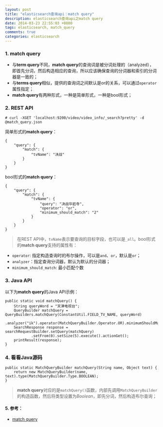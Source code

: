 ```yaml
---
layout: post
title: "elasticsearch查询api：match query"
description: elasticsearch查询api之match query
date: 2014-03-23 22:55:03 +0800
tags: elasticsearch, match_query
comments: true
categories: elasticsearch
---
```


### 1. match query

+ 与**term query**不同，**match query**的查询词是被分词处理的（analyzed），即首先分词，然后构造相应的查询，所以应该确保查询的分词器和索引的分词器是一致的；
+ 与**terms query**相似，提供的查询词之间默认是or的关系，可以通过`operator`属性指定；
+ **match query**有两种形式，一种是简单形式，一种是bool形式；

### 2. REST API

	# curl -XGET 'localhost:9200/video/video_info/_search?pretty' -d @match_query.json

简单形式的**match query**：

	{
		"query": {
			"match": {
				"tvName": "决战"
			}
		}
	}

bool形式的**match query**：

	{
		"query": {
			"match": {
				"tvName": {
					"query": "决战华岩寺",
					"operator": "or",
					"minimum_should_match": "2"
				}
			}
		}
	}

> 在REST API中，`tvName`表示要查询的目标字段，也可以是`_all`。bool形式的**match query**支持的属性有：

+ `operator`: 指定构造查询时的布尔操作，可以是`and`、`or`，默认是`or`；
+ `analyzer`：指定查询分词器，默认为默认的分词器；
+ `minimum_should_match`: 最小匹配个数

### 3. Java API

以下为**match query**的Java API示例：

	public static void matchQuery() {
		String queryWord = "天津电视台";
		QueryBuilder matchQuery = QueryBuilders.matchQuery(ConstantUtil.FIELD_TV_NAME, queryWord)
				.analyzer("ik").operator(MatchQueryBuilder.Operator.OR).minimumShouldMatch("1");
		SearchResponse response = searchRequestBuilder.setQuery(matchQuery)
				.setFrom(0).setSize(5).execute().actionGet();
		printResult(response);
	}

### 4. 看看Java源码

    public static MatchQueryBuilder matchQuery(String name, Object text) {
        return new MatchQueryBuilder(name, text).type(MatchQueryBuilder.Type.BOOLEAN);
    }

> **match query**对应的是`matchQuery()`函数，内部先调用`MatchQueryBuilder`的构造函数，然后将类型设置为*Boolean*，即先分词，然后构造布尔查询；

#### 5. 参考：

+ [match query](http://www.elasticsearch.org/guide/en/elasticsearch/reference/current/query-dsl-match-query.html)

